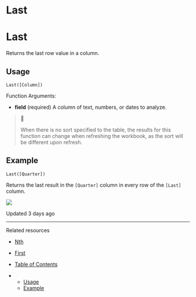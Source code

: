 # Last

# Last

Returns the last row value in a column.

## Usage

```
Last([Column])
```

Function Arguments:

* **field** (required) A column of text, numbers, or dates to analyze.

> 🚧
>
> When there is no sort specified to the table, the results for this function can change when refreshing the workbook, as the sort will be different upon refresh.

## Example

```
Last([Quarter])
```

Returns the last result in the `[Quarter]` column in every row of the `[Last]` column.

![](https://files.readme.io/49727fc-mmmmm.png)

Updated 3 days ago

---

Related resources

* [Nth](/docs/nth)
* [First](/docs/first)

* [Table of Contents](#)
* + [Usage](#usage)
  + [Example](#example)